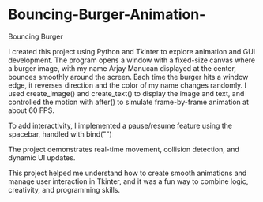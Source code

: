 # Bouncing-Burger-Animation-
Bouncing Burger

I created this project using Python and Tkinter to explore animation and GUI development. The program opens a window with a fixed-size canvas where a burger image, with my name Arjay Manucan displayed at the center, bounces smoothly around the screen.
Each time the burger hits a window edge, it reverses direction and the color of my name changes randomly. I used create_image() and create_text() to display the image and text, and controlled the motion with after() to simulate frame-by-frame animation at about 60 FPS.

To add interactivity, I implemented a pause/resume feature using the spacebar, handled with bind("<space>")

The project demonstrates real-time movement, collision detection, and dynamic UI updates.

This project helped me understand how to create smooth animations and manage user interaction in Tkinter, and it was a fun way to combine logic, creativity, and programming skills.

